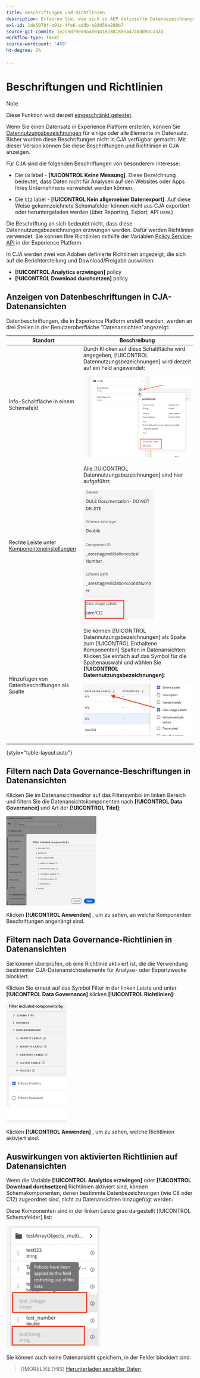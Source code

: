 ```yaml
---
title: Beschriftungen und Richtlinien
description: Erfahren Sie, wie sich in AEP definierte Datenbezeichnungen und Richtlinien auf Datenansichten und Berichte in CJA auswirken.
exl-id: 1de5070f-a91c-4fe6-addb-a89d59a280b7
source-git-commit: 1e2c5d79059a4804416288188ea4740dd94ca33d
workflow-type: tm+mt
source-wordcount: '459'
ht-degree: 2%

---
```


# Beschriftungen und Richtlinien

>[!NOTE]
>
>Diese Funktion wird derzeit [eingeschränkt getestet](/help/release-notes/releases.md).

Wenn Sie einen Datensatz in Experience Platform erstellen, können Sie [Datennutzungsbezeichnungen](https://experienceleague.adobe.com/docs/experience-platform/data-governance/labels/reference.html?lang=en) für einige oder alle Elemente im Datensatz. Bisher wurden diese Beschriftungen nicht in CJA verfügbar gemacht. Mit dieser Version können Sie diese Beschriftungen und Richtlinien in CJA anzeigen.

Für CJA sind die folgenden Beschriftungen von besonderem Interesse:

* Die `C8` label - **[!UICONTROL Keine Messung]**. Diese Bezeichnung bedeutet, dass Daten nicht für Analysen auf den Websites oder Apps Ihres Unternehmens verwendet werden können.

* Die `C12` label - **[!UICONTROL Kein allgemeiner Datenexport]**. Auf diese Weise gekennzeichnete Schemafelder können nicht aus CJA exportiert oder heruntergeladen werden (über Reporting, Export, API usw.)

Die Beschriftung an sich bedeutet nicht, dass diese Datennutzungsbezeichnungen erzwungen werden. Dafür werden Richtlinien verwendet. Sie können Ihre Richtlinien mithilfe der Variablen [Policy Service-API](https://experienceleague.adobe.com/docs/experience-platform/data-governance/api/overview.html?lang=en) in der Experience Platform.

In CJA werden zwei von Adoben definierte Richtlinien angezeigt, die sich auf die Berichterstellung und Download/Freigabe auswirken:

* **[!UICONTROL Analytics erzwingen]** policy
* **[!UICONTROL Download durchsetzen]** policy

## Anzeigen von Datenbeschriftungen in CJA-Datenansichten

Datenbeschriftungen, die in Experience Platform erstellt wurden, werden an drei Stellen in der Benutzeroberfläche &quot;Datenansichten&quot;angezeigt:

| Standort | Beschreibung |
| --- | --- |
| Info-Schaltfläche in einem Schemafeld | Durch Klicken auf diese Schaltfläche wird angegeben, [!UICONTROL Datennutzungsbezeichnungen] wird derzeit auf ein Feld angewendet:<p>![](assets/data-label-left.png) |
| Rechte Leiste unter [Komponenteneinstellungen](/help/data-views/component-settings/overview.md) | Alle [!UICONTROL Datennutzungsbezeichnungen] sind hier aufgeführt:<p>![](assets/data-label-right.png) |
| Hinzufügen von Datenbeschriftungen als Spalte | Sie können [!UICONTROL Datennutzungsbezeichnungen] als Spalte zum [!UICONTROL Enthaltene Komponenten] Spalten in Datenansichten. Klicken Sie einfach auf das Symbol für die Spaltenauswahl und wählen Sie **[!UICONTROL Datennutzungsbezeichnungen]**:<p>![](assets/data-label-column.png) |

{style=&quot;table-layout:auto&quot;}

## Filtern nach Data Governance-Beschriftungen in Datenansichten

Klicken Sie im Datenansichtseditor auf das Filtersymbol im linken Bereich und filtern Sie die Datenansichtskomponenten nach **[!UICONTROL Data Governance]** und Art der **[!UICONTROL Titel]**:

![](assets/filter-labels.png)

Klicken **[!UICONTROL Anwenden]** , um zu sehen, an welche Komponenten Beschriftungen angehängt sind.

## Filtern nach Data Governance-Richtlinien in Datenansichten

Sie können überprüfen, ob eine Richtlinie aktiviert ist, die die Verwendung bestimmter CJA-Datenansichtselemente für Analyse- oder Exportzwecke blockiert.

Klicken Sie erneut auf das Symbol Filter in der linken Leiste und unter **[!UICONTROL Data Governance]** klicken **[!UICONTROL Richtlinien]**:

![](assets/filter-policies.png)

Klicken **[!UICONTROL Anwenden]** , um zu sehen, welche Richtlinien aktiviert sind.

## Auswirkungen von aktivierten Richtlinien auf Datenansichten

Wenn die Variable **[!UICONTROL Analytics erzwingen]** oder **[!UICONTROL Download durchsetzen]** Richtlinien aktiviert sind, können Schemakomponenten, denen bestimmte Datenbezeichnungen (wie C8 oder C12) zugeordnet sind, nicht zu Datenansichten hinzugefügt werden.

Diese Komponenten sind in der linken Leiste grau dargestellt [!UICONTROL Schemafelder] list:

![](assets/component-greyed.png)

Sie können auch keine Datenansicht speichern, in der Felder blockiert sind.

>[!MORELIKETHIS]
>[Herunterladen sensibler Daten](/help/analysis-workspace/curate-share/download-send.md)
